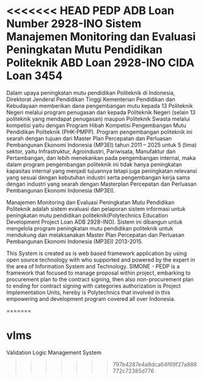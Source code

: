 <<<<<<< HEAD
PEDP ADB Loan Number 2928-INO 
Sistem Manajemen Monitoring dan Evaluasi Peningkatan Mutu Pendidikan Politeknik ABD Loan 2928-INO CIDA Loan 3454
====

Dalam upaya peningkatan mutu pendidikan Politeknik di Indonesia, Direktorat Jenderal Pendidikan Tinggi Kementerian Pendidikan dan Kebudayaan memberikan dana pengembangan mutu kepada 13 Politeknik Negeri melalui program penugasan dan kepada Politeknik Negeri (selain 13 politeknik yang mendapat penugasan) maupun Politeknik Swasta melalui kompetisi yaitu dengan Program Hibah Kompetisi Pengembangan Mutu Pendidikan Politeknik (PHK-PMPP). Program pengembangan politeknik ini searah dengan tujuan dari Master Plan Percepatan dan Perluasan Pembangunan Ekonomi Indonesia (MP3EI) tahun 2011 – 2025 untuk 5 (lima) sektor, yaitu Infrastruktur, Agroindustri, Pariwisata, Manufaktur dan Pertambangan, dan lebih menekankan pada pengembangan internal, maka dalam program pengembangan politeknik ini tidak hanya peningkatan kapasitas internal yang menjadi tujuannya tetapi juga peningkatan relevansi yang sesuai dengan kebutuhan industri serta pengembangan kerja sama dengan industri yang searah dengan Masterplan Percepatan dan Perluasan Pembangunan Ekonomi Indonesia (MP3EI). 

Manajemen Monitoring dan Evaluasi Peningkatan Mutu Pendidikan Politeknik adalah sistem evaluasi dan pelaporan sistem informasi untuk peningkatan mutu pendidikan politeknik(Polytechnics Education Development Project Loan ADB 2928-INO). Sistem ini dibangun untuk mengelola program peningkatan mutu pendidikan politeknik untuk mendukung dan melaksanakan Master Plan Percepatan dan Perluasan Pembangunan Ekonomi Indonesia (MP3EI) 2013-2015. 

This System is created as is web based framework application by using open source technology with who supported and powered by the expert in the area of Information System and Technology. SIMONE - PEDP is a framework that focused to manage proposal within project, embarking to procurement plan to the contract signing, then also non-procurement plan to ending for contract signing with categories authorization is Project Implementation Units, hereby is Polytechnics that involved in this empowering and development program covered all over Indonesia. 




=======
# vlms
Validation Logic Management System
>>>>>>> 797b4287e4a8dca64f69f27a888772c72385d776
